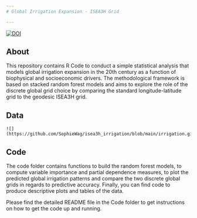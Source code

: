 ```yaml
---
# Global Irrigation Expansion - ISEA3H Grid 

---
```



[![DOI](https://zenodo.org/badge/DOI/10.5281/zenodo.10012830.svg)](https://doi.org/10.5281/zenodo.10012830)


## About
This repository contains R Code to conduct a simple statistical analysis that models global irrigation expansion in the 20th century as a function of biophysical and socioeconomic drivers. The methodological framework is based on stacked random forest models and aims to explore the role of the discrete global grid choice by comparing the standard longitude-latitude grid to the geodesic ISEA3H grid.   


## Data


```
![](https://github.com/SophieWag/isea3h_irrigation/blob/main/irrigation.gif)
````


## Code
The code folder contains functions to build the random forest models, to compute variable importance and partial dependence measures, to plot the predicted global irrigation patterns  and compare the two discrete global grids in regards to predictive accuracy. Finally, you can find code to produce descriptive plots and tables of the data. 

Please find the detailed README file in the Code folder to get instructions on how to get the code up and running. 





